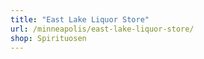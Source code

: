 ```yaml
---
title: "East Lake Liquor Store"
url: /minneapolis/east-lake-liquor-store/
shop: Spirituosen
---
```

